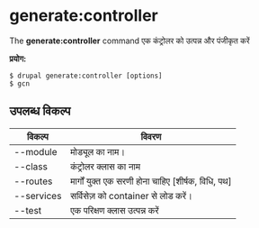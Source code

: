 # generate:controller
The **generate:controller** command एक कंट्रोलर को उत्पन्न और पंजीकृत करें

**प्रयोग:**
```
$ drupal generate:controller [options] 
$ gcn  
```

## उपलब्ध विकल्प
विकल्प | विवरण
-------|-------------
--module | मोड्यूल का नाम।
--class | कंट्रोलर क्लास का नाम
--routes | मार्गों युक्त एक सरणी होना चाहिए [शीर्षक, विधि, पथ]
--services | सर्विसेज़ को container से लोड करें।
--test | एक परिक्षण क्लास उत्पन्न करें
